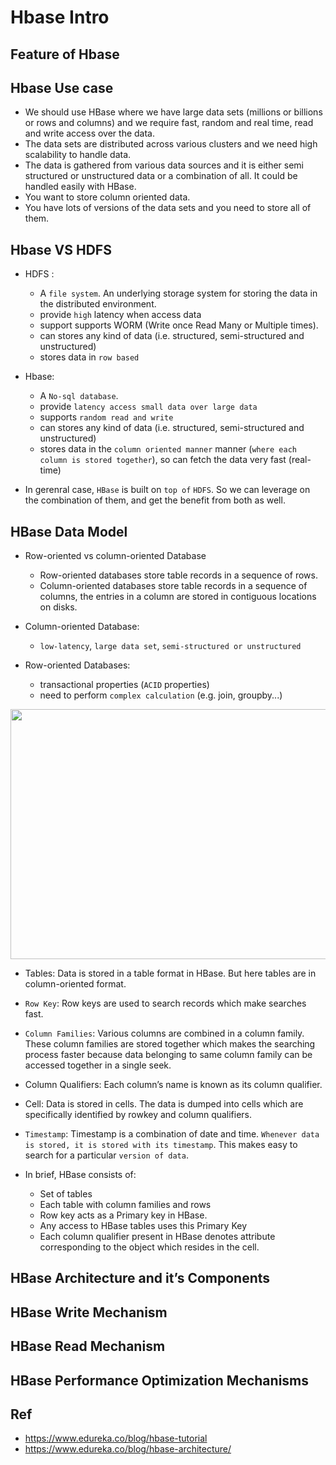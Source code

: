 # Hbase Intro

## Feature of Hbase

## Hbase Use case
- We should use HBase where we have large data sets (millions or billions or rows and columns) and we require fast, random and real time, read and write access over the data.
- The data sets are distributed across various clusters and we need high scalability to handle data.
- The data is gathered from various data sources and it is either semi structured or unstructured data or a combination of all. It could be handled easily with HBase.
- You want to store column oriented data.
- You have lots of versions of the data sets and you need to store all of them.

## Hbase VS HDFS

- HDFS :
	-  A `file system`. An underlying storage system for storing the data in the distributed environment. 
	- provide `high` latency when access data
	- support supports WORM (Write once Read Many or Multiple times).
	- can stores any kind of data (i.e. structured, semi-structured and unstructured) 
	- stores data in `row based`

- Hbase:
	- A `No-sql database`. 
	- provide `latency access small data over large data`
	- supports `random read and write` 
	- can stores any kind of data (i.e. structured, semi-structured and unstructured) 
	- stores data in the `column oriented manner` manner (`where each column is stored together`), so can fetch the data very fast (real-time)

- In gerenral case, `HBase` is built on `top of` `HDFS`. So we can leverage on the combination of them, and get the benefit from both as well.

## HBase Data Model

- Row-oriented vs column-oriented Database
	- Row-oriented databases store table records in a sequence of rows. 
	- Column-oriented databases store table records in a sequence of columns, the entries in a column are stored in contiguous locations on disks.

- Column-oriented Database:
	- `low-latency`, `large data set`, `semi-structured or unstructured` 

- Row-oriented Databases:
	- transactional properties (`ACID` properties)
	- need to perform `complex calculation` (e.g. join, groupby...)

<p align="center"><img src ="https://github.com/yennanliu/DE-100-days/blob/master/de100days/day_32/hbase_components.png" width="800" height="400"></p>

- Tables: Data is stored in a table format in HBase. But here tables are in column-oriented format.
- `Row Key`: Row keys are used to search records which make searches fast. 
- `Column Families`: Various columns are combined in a column family. These column families are stored together which makes the searching process faster because data belonging to same column family can be accessed together in a single seek.
- Column Qualifiers: Each column’s name is known as its column qualifier.
- Cell: Data is stored in cells. The data is dumped into cells which are specifically identified by rowkey and column qualifiers.
- `Timestamp`: Timestamp is a combination of date and time. `Whenever data is stored, it is stored with its timestamp`. This makes easy to search for a particular `version of data`.

- In brief, HBase consists of:
	- Set of tables
	- Each table with column families and rows
	- Row key acts as a Primary key in HBase.
	- Any access to HBase tables uses this Primary Key
	- Each column qualifier present in HBase denotes attribute corresponding to the object which resides in the cell.

## HBase Architecture and it’s Components
## HBase Write Mechanism
## HBase Read Mechanism
## HBase Performance Optimization Mechanisms

## Ref
- https://www.edureka.co/blog/hbase-tutorial
- https://www.edureka.co/blog/hbase-architecture/
